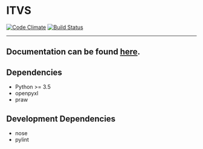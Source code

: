 # ITVS

[![Code Climate](https://codeclimate.com/github/comp523/ITVS/badges/gpa.svg)](https://codeclimate.com/github/comp523/ITVS)
[![Build Status](https://travis-ci.org/comp523/ITVS.svg?branch=master)](https://travis-ci.org/comp523/ITVS)


***

## Documentation can be found [here](https://comp523.github.io/ITVS).

## Dependencies
 - Python >= 3.5
 - openpyxl
 - praw
 
## Development Dependencies
 - nose
 - pylint
